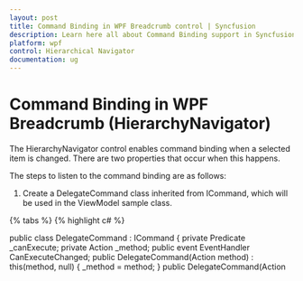 ```yaml
---
layout: post
title: Command Binding in WPF Breadcrumb control | Syncfusion
description: Learn here all about Command Binding support in Syncfusion WPF Breadcrumb (HierarchyNavigator) control and more.
platform: wpf
control: Hierarchical Navigator
documentation: ug
---
```


# Command Binding in WPF Breadcrumb (HierarchyNavigator)

The HierarchyNavigator control enables command binding when a selected item is changed. There are two properties that occur when this happens.

The steps to listen to the command binding are as follows:

1. Create a DelegateCommand class inherited from ICommand, which will be used in the ViewModel sample class.

{% tabs %}
{% highlight c# %}

public class DelegateCommand : ICommand
{
	private Predicate<object> _canExecute;
	private Action<object> _method;
	public event EventHandler CanExecuteChanged;
	public DelegateCommand(Action<object> method)
	: this(method, null)
	{
		_method = method;
	}
	public DelegateCommand(Action<object> method, Predicate<object> canExecute)
	{
		_method = method;
		_canExecute = canExecute;
	}
	public bool CanExecute(object parameter)
	{
		if (_canExecute == null)
		{
		return true;
		}
		return _canExecute(parameter);
	}
	public void Execute(object parameter)
	{
    	_method.Invoke(parameter);
	}
}

{% endhighlight %}
{% endtabs %}

2. Create the ViewModel sample class, to bind the command in the sample WPF application.

{% tabs %}
{% highlight c# %}

public class ViewModel : INotifyPropertyChanged
{
	public event PropertyChangedEventHandler PropertyChanged;
	private DelegateCommand _myCommand1;
	private string _lastCommand = "Syncfusion";
	public string LastCommand
	{
		get
		{
            return _lastCommand;
		}
		private set
		{
    		_lastCommand = value;
    		PropertyChanged(this, new PropertyChangedEventArgs("LastCommand"));
		}
	}
	public DelegateCommand SelectedItemCommand
	{
    	get
		{
    		if (_myCommand1 == null)
    		_myCommand1 = new DelegateCommand(MyCommand1Method);
    		return _myCommand1;
		}
	}
	private void MyCommand1Method(object parameter)
	{
		if(parameter as Syncfusion.Windows.Tools.Controls.HierarchyNavigatorItem != null)
		LastCommand = (parameter as Syncfusion.Windows.Tools.Controls.HierarchyNavigatorItem).Content.ToString();
	}
}

{% endhighlight %}
{% endtabs %}

1. Bind the command in the HierarchyNavigator control.
2. To do this, create a new instance of the ViewModel sample class and set DataContext for the parent StackPanel. This will reflect changes in the children. Whenever the selected item changes, the TextBox Text value will change.

{% tabs %}
{% highlight xaml %}

<StackPanel Name="CommandBindingStackPanel">
<StackPanel.DataContext>
<local:ViewModel />
</StackPanel.DataContext>
<syncfusion:HierarchyNavigator Name="hierarchyNavigator1" 
        VerticalAlignment="Center" 
		Command="{Binding SelectedItemCommand}"
		Items="{StaticResource NavigationSampleData}" />
<TextBlock Text="Selected Item" VerticalAlignment="Center" FontWeight="Bold" />
<TextBox Text="{Binding LastCommand}" Height="50" IsReadOnly="True" Margin="2" />
</StackPanel>

{% endhighlight %}
{% endtabs %}
